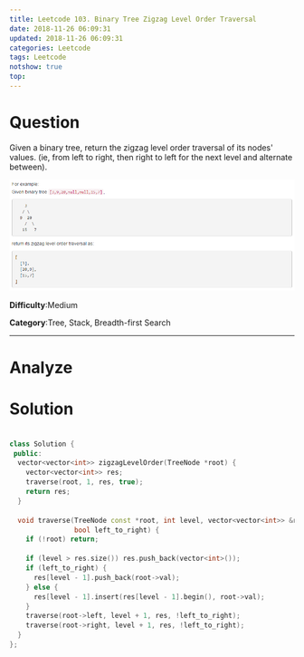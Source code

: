 ```yaml
---
title: Leetcode 103. Binary Tree Zigzag Level Order Traversal
date: 2018-11-26 06:09:31
updated: 2018-11-26 06:09:31
categories: Leetcode
tags: Leetcode
notshow: true
top:
---
```


# Question

Given a binary tree, return the zigzag level order traversal of its nodes' values. (ie, from left to right, then right to left for the next level and alternate between).

![](/images/in-post/2018-11-26-Leetcode-103-Binary-Tree-Zigzag-Level-Order-Traversal/2018-11-26-00-28-31.png)

**Difficulty**:Medium

**Category**:Tree, Stack, Breadth-first Search

<!-- more -->

------------

# Analyze

# Solution

```cpp

class Solution {
 public:
  vector<vector<int>> zigzagLevelOrder(TreeNode *root) {
    vector<vector<int>> res;
    traverse(root, 1, res, true);
    return res;
  }

  void traverse(TreeNode const *root, int level, vector<vector<int>> &res,
                bool left_to_right) {
    if (!root) return;

    if (level > res.size()) res.push_back(vector<int>());
    if (left_to_right) {
      res[level - 1].push_back(root->val);
    } else {
      res[level - 1].insert(res[level - 1].begin(), root->val);
    }
    traverse(root->left, level + 1, res, !left_to_right);
    traverse(root->right, level + 1, res, !left_to_right);
  }
};
```